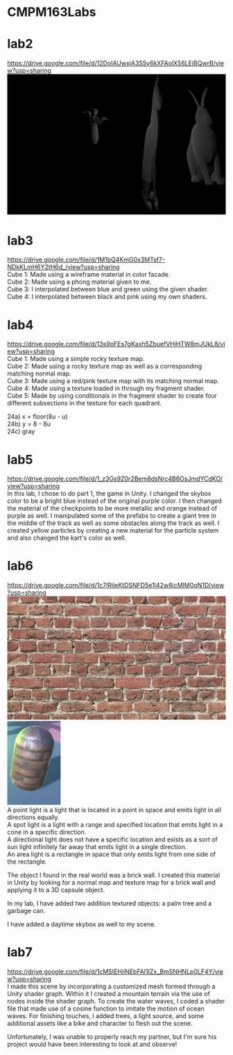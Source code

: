 # CMPM163Labs
# lab2
https://drive.google.com/file/d/12DoIAUwxjA3S5v6kXFAolX56LEjBQwrB/view?usp=sharing
![](lab2/lab2_scene.png)

# lab3
https://drive.google.com/file/d/1M1bQ4KmG0x3MTsf7-NDkKLmH6Y2tH6d_/view?usp=sharing  
Cube 1: Made using a wireframe material in color facade.  
Cube 2: Made using a phong material given to me.  
Cube 3: I interpolated between blue and green using the given shader.  
Cube 4: I interpolated between black and pink using my own shaders.

# lab4  
https://drive.google.com/file/d/13s9oFEs7gKaxh5ZbuefVHjHTW8mJUkL8/view?usp=sharing  
Cube 1: Made using a simple rocky texture map.  
Cube 2: Made using a rocky texture map as well as a corresponding matching normal map.  
Cube 3: Made using a red/pink texture map with its matching normal map.  
Cube 4: Made using a texture loaded in through my fragment shader.  
Cube 5: Made by using conditionals in the fragment shader to create four different subsections in the texture for each quadrant.  
  
24a) x = floor(8u - u)  
24b) y = 8 - 8u  
24c) gray  

# lab5  
https://drive.google.com/file/d/1_z3Gs9Z0r2Bem8dsNrc4B6OsJmdYCdKO/view?usp=sharing  
In this lab, I chose to do part 1, the game in Unity. I changed the skybox color to be a bright blue instead of the original purple   color. I then changed the material of the checkpoints to be more metallic and orange instead of purple as well. I manipulated some of   the prefabs to create a giant tree in the middle of the track as well as some obstacles along the track as well. I created yellow   particles by creating a new material for the particle system and also changed the kart's color as well.

# lab6
https://drive.google.com/file/d/1c7lRileKtDSNFD5e1I42w8icMIM0qN1D/view?usp=sharing  
![](lab6/bricks.jpg) ![](lab6/brickcapsule.png)  
A point light is a light that is located in a point in space and emits light in all directions equally.  
A spot light is a light with a range and specified location that emits light in a cone in a specific direction.  
A directional light does not have a specific location and exists as a sort of sun light infinitely far away that emits light in a single direction.  
An area light is a rectangle in space that only emits light from one side of the rectangle.  
  
The object I found in the real world was a brick wall. I created this material in Unity by looking for a normal map and texture map for a brick wall and applying it to a 3D capsule object.  

In my lab, I have added two addition textured objects: a palm tree and a garbage can.  

I have added a daytime skybox as well to my scene.

# lab7
https://drive.google.com/file/d/1cMSIEHiiNEbFAl1IZx_BmSNHNLp0LF4Y/view?usp=sharing  
I made this scene by incorporating a customized mesh formed through a Unity shader graph. Within it I created a mountain terrain via the use of nodes inside the shader graph. To create the water waves, I coded a shader file that made use of a cosine function to imitate the motion of ocean waves. For finishing touches, I added trees, a light source, and some additional assets like a bike and character to flesh out the scene.  

Unfortunately, I was unable to properly reach my partner, but I'm sure his project would have been interesting to look at and observe!
